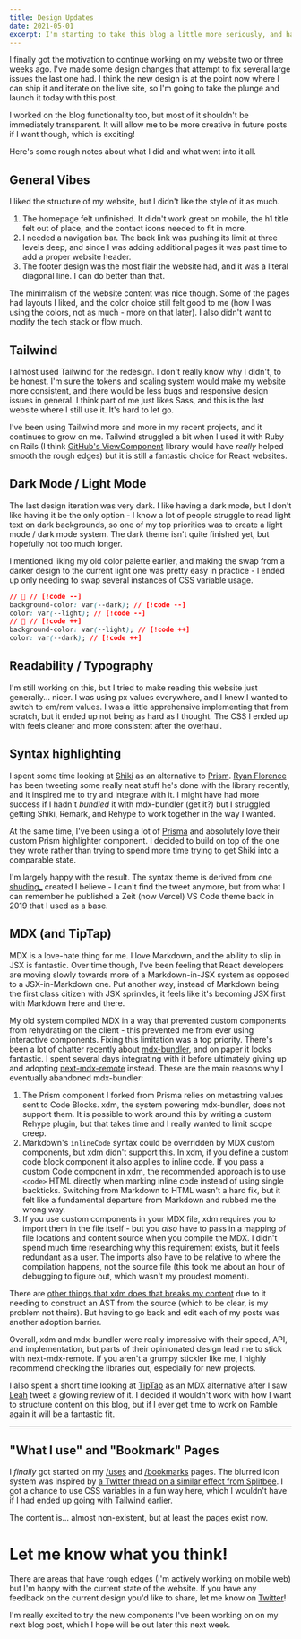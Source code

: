 ```yaml
---
title: Design Updates
date: 2021-05-01
excerpt: I'm starting to take this blog a little more seriously, and have been ironing out some long standing bugs and design issues.
---
```


I finally got the motivation to continue working on my website two or three weeks ago. I've made some design changes that attempt to fix several large issues the last one had. I think the new design is at the point now where I can ship it and iterate on the live site, so I'm going to take the plunge and launch it today with this post.

I worked on the blog functionality too, but most of it shouldn't be immediately transparent. It will allow me to be more creative in future posts if I want though, which is exciting!

Here's some rough notes about what I did and what went into it all.

## General Vibes

I liked the structure of my website, but I didn't like the style of it as much.

1. The homepage felt unfinished. It didn't work great on mobile, the h1 title felt out of place, and the contact icons needed to fit in more.
2. I needed a navigation bar. The back link was pushing its limit at three levels deep, and since I was adding additional pages it was past time to add a proper website header.
3. The footer design was the most flair the website had, and it was a literal diagonal line. I can do better than that.

The minimalism of the website content was nice though. Some of the pages had layouts I liked, and the color choice still felt good to me (how I was using the colors, not as much - more on that later). I also didn't want to modify the tech stack or flow much.

## Tailwind

I almost used Tailwind for the redesign. I don't really know why I didn't, to be honest. I'm sure the tokens and scaling system would make my website more consistent, and there would be less bugs and responsive design issues in general. I think part of me just likes Sass, and this is the last website where I still use it. It's hard to let go.

I've been using Tailwind more and more in my recent projects, and it continues to grow on me. Tailwind struggled a bit when I used it with Ruby on Rails (I think [GitHub's ViewComponent](https://github.com/github/view_component) library would have _really_ helped smooth the rough edges) but it is still a fantastic choice for React websites.

## Dark Mode / Light Mode

The last design iteration was very dark. I like having a dark mode, but I don't like having it be the only option - I know a lot of people struggle to read light text on dark backgrounds, so one of my top priorities was to create a light mode / dark mode system. The dark theme isn't quite finished yet, but hopefully not too much longer.

I mentioned liking my old color palette earlier, and making the swap from a darker design to the current light one was pretty easy in practice - I ended up only needing to swap several instances of CSS variable usage.

```css lines
// 🌚 // [!code --]
background-color: var(--dark); // [!code --]
color: var(--light); // [!code --]
// 🌝 // [!code ++]
background-color: var(--light); // [!code ++]
color: var(--dark); // [!code ++]
```

## Readability / Typography

I'm still working on this, but I tried to make reading this website just generally... nicer. I was using px values everywhere, and I knew I wanted to switch to em/rem values. I was a little apprehensive implementing that from scratch, but it ended up not being as hard as I thought. The CSS I ended up with feels cleaner and more consistent after the overhaul.

## Syntax highlighting

I spent some time looking at [Shiki](https://shiki.matsu.io) as an alternative to [Prism](https://prismjs.com). [Ryan Florence](https://twitter.com/ryanflorence) has been tweeting some really neat stuff he's done with the library recently, and it inspired me to try and integrate with it. I might have had more success if I hadn't _bundled_ it with mdx-bundler (get it?) but I struggled getting Shiki, Remark, and Rehype to work together in the way I wanted.

At the same time, I've been using a lot of [Prisma](https://www.prisma.io) and absolutely love their custom Prism highlighter component. I decided to build on top of the one they wrote rather than trying to spend more time trying to get Shiki into a comparable state.

I'm largely happy with the result. The syntax theme is derived from one [shuding\_](https://twitter.com/shuding_) created I believe - I can't find the tweet anymore, but from what I can remember he published a Zeit (now Vercel) VS Code theme back in 2019 that I used as a base.

## MDX (and TipTap)

MDX is a love-hate thing for me. I love Markdown, and the ability to slip in JSX is fantastic. Over time though, I've been feeling that React developers are moving slowly towards more of a Markdown-in-JSX system as opposed to a JSX-in-Markdown one. Put another way, instead of Markdown being the first class citizen with JSX sprinkles, it feels like it's becoming JSX first with Markdown here and there.

My old system compiled MDX in a way that prevented custom components from rehydrating on the client - this prevented me from ever using interactive components. Fixing this limitation was a top priority. There's been a lot of chatter recently about [mdx-bundler](https://github.com/kentcdodds/mdx-bundler), and on paper it looks fantastic. I spent several days integrating with it before ultimately giving up and adopting [next-mdx-remote](https://github.com/hashicorp/next-mdx-remote) instead. These are the main reasons why I eventually abandoned mdx-bundler:

1. The Prism component I forked from Prisma relies on metastring values sent to Code Blocks. xdm, the system powering mdx-bundler, does not support them. It is possible to work around this by writing a custom Rehype plugin, but that takes time and I really wanted to limit scope creep.
2. Markdown's `inlineCode` syntax could be overridden by MDX custom components, but xdm didn't support this. In xdm, if you define a custom code block component it also applies to inline code. If you pass a custom Code component in xdm, the recommended approach is to use `<code>` HTML directly when marking inline code instead of using single backticks. Switching from Markdown to HTML wasn't a hard fix, but it felt like a fundamental departure from Markdown and rubbed me the wrong way.
3. If you use custom components in your MDX file, xdm requires you to import them in the file itself - but you _also_ have to pass in a mapping of file locations and content source when you compile the MDX. I didn't spend much time researching why this requirement exists, but it feels redundant as a user. The imports also have to be relative to where the compilation happens, not the source file (this took me about an hour of debugging to figure out, which wasn't my proudest moment).

There are [other things that xdm does that breaks my content](https://github.com/wooorm/xdm/issues/38#issuecomment-818510715) due to it needing to construct an AST from the source (which to be clear, is my problem not theirs). But having to go back and edit each of my posts was another adoption barrier.

Overall, xdm and mdx-bundler were really impressive with their speed, API, and implementation, but parts of their opinionated design lead me to stick with next-mdx-remote. If you aren't a grumpy stickler like me, I highly recommend checking the libraries out, especially for new projects.

I also spent a short time looking at [TipTap](https://tiptap.dev) as an MDX alternative after I saw [Leah](https://twitter.com/LeahLundqvist) tweet a glowing review of it. I decided it wouldn't work with how I want to structure content on this blog, but if I ever get time to work on Ramble again it will be a fantastic fit.

---

## "What I use" and "Bookmark" Pages

I _finally_ got started on my [/uses](https://ianmitchell.dev/uses) and [/bookmarks](https://ianmitchell.dev/bookmarks) pages. The blurred icon system was inspired by [a Twitter thread on a similar effect from Splitbee](https://twitter.com/pacocoursey/status/1302028626724974592). I got a chance to use CSS variables in a fun way here, which I wouldn't have if I had ended up going with Tailwind earlier.

The content is... almost non-existent, but at least the pages exist now.

# Let me know what you think!

There are areas that have rough edges (I'm actively working on mobile web) but I'm happy with the current state of the website. If you have any feedback on the current design you'd like to share, let me know on [Twitter](https://twitter.com/ianmitchel1)!

I'm really excited to try the new components I've been working on on my next blog post, which I hope will be out later this next week.
